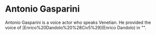 # Antonio Gasparini

Antonio Gasparini is a voice actor who speaks Venetian. He provided the voice of [Enrico%20Dandolo%20%28Civ5%29](Enrico Dandolo) in "".